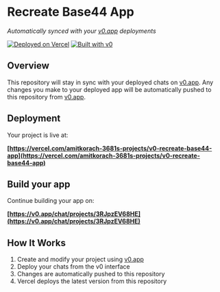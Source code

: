 # Recreate Base44 App

*Automatically synced with your [v0.app](https://v0.app) deployments*

[![Deployed on Vercel](https://img.shields.io/badge/Deployed%20on-Vercel-black?style=for-the-badge&logo=vercel)](https://vercel.com/amitkorach-3681s-projects/v0-recreate-base44-app)
[![Built with v0](https://img.shields.io/badge/Built%20with-v0.app-black?style=for-the-badge)](https://v0.app/chat/projects/3RJpzEV68HE)

## Overview

This repository will stay in sync with your deployed chats on [v0.app](https://v0.app).
Any changes you make to your deployed app will be automatically pushed to this repository from [v0.app](https://v0.app).

## Deployment

Your project is live at:

**[https://vercel.com/amitkorach-3681s-projects/v0-recreate-base44-app](https://vercel.com/amitkorach-3681s-projects/v0-recreate-base44-app)**

## Build your app

Continue building your app on:

**[https://v0.app/chat/projects/3RJpzEV68HE](https://v0.app/chat/projects/3RJpzEV68HE)**

## How It Works

1. Create and modify your project using [v0.app](https://v0.app)
2. Deploy your chats from the v0 interface
3. Changes are automatically pushed to this repository
4. Vercel deploys the latest version from this repository
